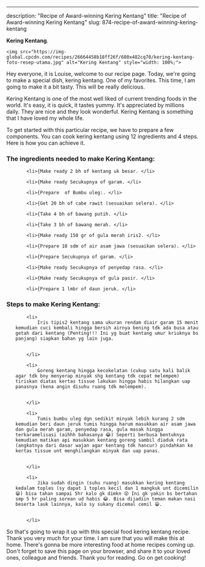 ---
description: "Recipe of Award-winning Kering Kentang"
title: "Recipe of Award-winning Kering Kentang"
slug: 874-recipe-of-award-winning-kering-kentang

<p>
	<strong>Kering Kentang</strong>. 
	
</p>
<p>
	
	<img src="https://img-global.cpcdn.com/recipes/26664458b18ff26f/680x482cq70/kering-kentang-foto-resep-utama.jpg" alt="Kering Kentang" style="width: 100%;">
	
	
</p>
<p>
	Hey everyone, it is Louise, welcome to our recipe page. Today, we're going to make a special dish, kering kentang. One of my favorites. This time, I am going to make it a bit tasty. This will be really delicious.
</p>
	
<p>
	
</p>
<p>
	Kering Kentang is one of the most well liked of current trending foods in the world. It's easy, it is quick, it tastes yummy. It's appreciated by millions daily. They are nice and they look wonderful. Kering Kentang is something that I have loved my whole life.
</p>

<p>
To get started with this particular recipe, we have to prepare a few components. You can cook kering kentang using 12 ingredients and 4 steps. Here is how you can achieve it.
</p>

<h3>The ingredients needed to make Kering Kentang:</h3>

<ol>
	
		<li>{Make ready 2 bh of kentang uk besar. </li>
	
		<li>{Make ready Secukupnya of garam. </li>
	
		<li>{Prepare  of Bumbu uleg:. </li>
	
		<li>{Get 20 bh of cabe rawit (sesuaikan selera). </li>
	
		<li>{Take 4 bh of bawang putih. </li>
	
		<li>{Take 3 bh of bawang merah. </li>
	
		<li>{Make ready 150 gr of gula merah iris2. </li>
	
		<li>{Prepare 10 sdm of air asam jawa (sesuaikan selera). </li>
	
		<li>{Prepare Secukupnya of garam. </li>
	
		<li>{Make ready Secukupnya of penyedap rasa. </li>
	
		<li>{Make ready Secukupnya of gula pasir. </li>
	
		<li>{Prepare 1 lmbr of daun jeruk. </li>
	
</ol>
<p>
	
</p>

<h3>Steps to make Kering Kentang:</h3>

<ol>
	
		<li>
			Iris tipis2 kentang sama ukuran rendam diair garam 15 menit kemudian cuci kembali hingga bersih airnya bening tdk ada busa atau getah dari kentang (Penting!!! Ini yg buat kentang umur kriuknya bs panjang) siapkan bahan yg lain juga.
			
			
		</li>
	
		<li>
			Goreng kentang hingga kecokelatan (cukup satu kali balik agar tdk bny menyerap minyak shg kentang tdk cepat melempem) tiriskan diatas kertas tissue lakukan hingga habis hilangkan uap panasnya (kena angin disuhu ruang tdk melempem).
			
			
		</li>
	
		<li>
			Tumis bumbu uleg dgn sedikit minyak lebih kurang 2 sdm kemudian beri daun jeruk tumis hingga harum masukkan air asam jawa dan gula merah garam, penyedap rasa, gula masak hingga terkaramelisasi (aihhh bahasanya 😂) Seperti berbusa bentuknya kemudian matikan api masukkan kentang goreng sambil diaduk rata (angkatnya dari dasar wajan agar kentang tdk hancur) pindahkan ke kertas tissue unt menghilangkan minyak dan uap panas.
			
			
		</li>
	
		<li>
			Jika sudah dingin (suhu ruang) masukkan kering kentang kedalam toples (sy dapat 1 toples kecil dan 1 mangkuk unt dicemilin 😁) bisa tahan sampai 5hr kalo gk dimkn 😜 Ini gk yakin bs bertahan smp 5 hr paling sorean ud habis 😂. Bisa dijadiin teman makan nasi beserta lauk lainnya, kalo sy sukany dicemal cemil 😁.
			
			
		</li>
	
</ol>

<p>
	
</p>

<p>
	So that's going to wrap it up with this special food kering kentang recipe. Thank you very much for your time. I am sure that you will make this at home. There's gonna be more interesting food at home recipes coming up. Don't forget to save this page on your browser, and share it to your loved ones, colleague and friends. Thank you for reading. Go on get cooking!
</p>
